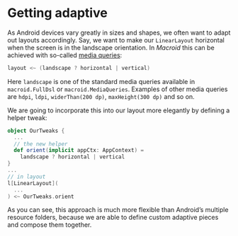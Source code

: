 # Getting adaptive

As Android devices vary greatly in sizes and shapes, we often want to adapt out layouts accordingly.
Say, we want to make our `LinearLayout` horizontal when the screen is in the landscape orientation.
In *Macroid* this can be achieved with so-called [media queries](../guide/MediaQueries.html):

```scala
layout <~ (landscape ? horizontal | vertical)
```

Here `landscape` is one of the standard media queries available in `macroid.FullDsl` or `macroid.MediaQueries`.
Examples of other media queries are `hdpi`, `ldpi`, `widerThan(200 dp)`, `maxHeight(300 dp)` and so on.

We are going to incorporate this into our layout more elegantly by defining a helper tweak:

```scala
object OurTweaks {
  ...
  // the new helper
  def orient(implicit appCtx: AppContext) =
    landscape ? horizontal | vertical
}
...
// in layout
l[LinearLayout](
  ...
) <~ OurTweaks.orient
```

As you can see, this approach is much more flexible than Android’s multiple resource folders,
because we are able to define custom adaptive pieces and compose them together.